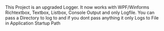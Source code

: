 This Project is an upgraded Logger. It now works with WPF/Winforms Richtextbox, Textbox, Listbox, Console Output and only Logfile.
You can pass a Directory to log to and if you dont pass anything it only Logs to File in Application Startup Path
